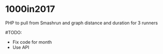 # 1000in2017
PHP to pull from Smashrun and graph distance and duration for 3 runners

#TODO:
 - Fix code for month
 - Use API
